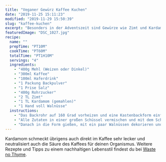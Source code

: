 ```yaml
---
title: "Veganer Gewürz Kaffee Kuchen"
date: "2019-11-25 15:11:23"
modified: "2019-11-29 15:50:39"
slug: "kaffee-kuchen"
excerpt: "Besonders in der Adventszeit sind Gewürze wie Zimt und Kardamom beliebt. Beide passen auch hervorragend zu Kaffee und machen sich wunderbar als Kuchen. "
featuredImage: "DSC_1027.jpg"
recipe:
  name: ""
  prepTime: "PT10M"
  cookTime: "PT60M"
  totalTime: "PT1H10M"
  servings: "4"
  ingredients:
    - "400g Mehl (Weizen oder Dinkel)"
    - "300ml Kaffee"
    - "100ml Haferdrink"
    - "1 Packung Backpulver"
    - "1 Prise Salz"
    - "400g Rohrzucker"
    - "2 TL Zimt"
    - "1 TL Kardamom (gemahlen)"
    - "1 Hand voll Walnüsse"
  instructions:
    - "Das Backrohr auf 160 Grad vorheizen und eine Kastenbackform einfetten oder mit einem Backpapier auslegen."
    - "Alle Zutaten in einer großen Schüssel vermischen und mit dem Schneebesen zu einem glatten Teig rühren."
    - "Danach in die Form gießen, mit ein paar Walnüssen dekorieren und für 60 Minuten ins Backrohr schieben. Stäbchenprobe nicht vergessen und danach vollständig in der Form abkühlen lassen, bevor er serviert wird."
---
```


Kardamom schmeckt übrigens auch direkt im Kaffee sehr lecker und neutralisiert auch die Säure des Kaffees für deinen Organismus. Weitere Rezepte und Tipps zu einem nachhaltigen Lebensstil findest du bei [Waste no Thyme](https://wastenothyme.com).